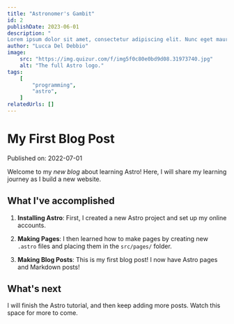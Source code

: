```yaml
---
title: "Astronomer's Gambit"
id: 2
publishDate: 2023-06-01
description: "
Lorem ipsum dolor sit amet, consectetur adipiscing elit. Nunc eget mauris imperdiet, auctor dolor eu, rutrum lorem. Ut nibh sapien, efficitur vel fringilla et, sodales imperdiet enim. Suspendisse accumsan, lorem ut imperdiet ornare, dui ex tincidunt lorem, ut vehicula quam magna vitae lectus. Nam rhoncus viverra massa, sit amet scelerisque nulla pulvinar sit amet. Phasellus convallis, massa id semper molestie, odio sem venenatis nisl, in pretium tortor ligula at velit. Praesent efficitur velit vel nunc tincidunt, in congue ex porttitor. Donec enim nisi, congue pretium efficitur id, commodo ac enim."
author: "Lucca Del Debbio"
image:
    src: "https://img.quizur.com/f/img5f0c80e0bd9d08.31973740.jpg"
    alt: "The full Astro logo."
tags:
    [
        "programming",
        "astro",
    ]
relatedUrls: []
---
```


# My First Blog Post

Published on: 2022-07-01

Welcome to my _new blog_ about learning Astro! Here, I will share my learning journey as I build a new website.

## What I've accomplished

1. **Installing Astro**: First, I created a new Astro project and set up my online accounts.

2. **Making Pages**: I then learned how to make pages by creating new `.astro` files and placing them in the `src/pages/` folder.

3. **Making Blog Posts**: This is my first blog post! I now have Astro pages and Markdown posts!

## What's next

I will finish the Astro tutorial, and then keep adding more posts. Watch this space for more to come.
